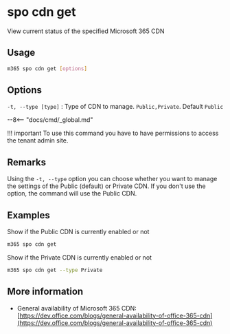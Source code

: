 # spo cdn get

View current status of the specified Microsoft 365 CDN

## Usage

```sh
m365 spo cdn get [options]
```

## Options

`-t, --type [type]`
: Type of CDN to manage. `Public,Private`. Default `Public`

--8<-- "docs/cmd/_global.md"

!!! important
    To use this command you have to have permissions to access the tenant admin site.

## Remarks

Using the `-t, --type` option you can choose whether you want to manage the settings of the Public (default) or Private CDN. If you don't use the option, the command will use the Public CDN.

## Examples

Show if the Public CDN is currently enabled or not

```sh
m365 spo cdn get
```

Show if the Private CDN is currently enabled or not

```sh
m365 spo cdn get --type Private
```

## More information

- General availability of Microsoft 365 CDN: [https://dev.office.com/blogs/general-availability-of-office-365-cdn](https://dev.office.com/blogs/general-availability-of-office-365-cdn)
